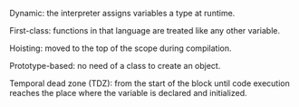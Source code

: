 Dynamic:  the interpreter assigns variables a type at runtime.

First-class: functions in that language are treated like any other variable.

Hoisting: moved to the top of the scope during compilation.

Prototype-based: no need of a class to create an object.

Temporal dead zone (TDZ): from the start of the block until code execution reaches the place where the variable is declared and initialized.